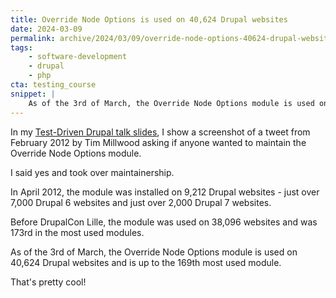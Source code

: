 ```yaml
---
title: Override Node Options is used on 40,624 Drupal websites
date: 2024-03-09
permalink: archive/2024/03/09/override-node-options-40624-drupal-websites
tags:
    - software-development
    - drupal
    - php
cta: testing_course
snippet: |
    As of the 3rd of March, the Override Node Options module is used on 40,624 Drupal websites.
---
```


In my [Test-Driven Drupal talk slides][talk], I show a screenshot of a tweet from February 2012 by Tim Millwood asking if anyone wanted to maintain the Override Node Options module.

I said yes and took over maintainership.

In April 2012, the module was installed on 9,212 Drupal websites - just over 7,000 Drupal 6 websites and just over 2,000 Drupal 7 websites.

Before DrupalCon Lille, the module was used on 38,096 websites and was 173rd in the most used modules.

As of the 3rd of March, the Override Node Options module is used on 40,624 Drupal websites and is up to the 169th most used module.

That's pretty cool!

[talk]: {{site.url}}/talks/tdd-test-driven-drupal
